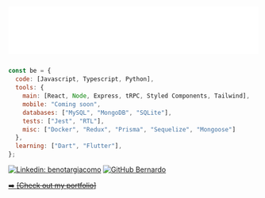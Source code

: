 <h1 align="center">
  <a href="https://www.linkedin.com/in/benotargiacomo" target="_blank">
    <img src="https://raw.githubusercontent.com/benotargiacomo/benotargiacomo/main/images/header.svg" alt="Name Header" />
  </a>
<!--   <a href="https://www.linkedin.com/in/benotargiacomo" target="_blank">
    <img alt="Linkedin" width="50px" src="https://raw.githubusercontent.com/devicons/devicon/master/icons/linkedin/linkedin-original.svg" align="right"/>
    <br />
  </a> -->
</h1>

```javascript
const be = {
  code: [Javascript, Typescript, Python],
  tools: {
    main: [React, Node, Express, tRPC, Styled Components, Tailwind],
    mobile: "Coming soon",
    databases: ["MySQL", "MongoDB", "SQLite"],
    tests: ["Jest", "RTL"],
    misc: ["Docker", "Redux", "Prisma", "Sequelize", "Mongoose"]
  },
  learning: ["Dart", "Flutter"],
};
```

[![Linkedin: benotargiacomo](https://img.shields.io/badge/-benotargiacomo-blue?style=flat-square&logo=Linkedin&logoColor=white&link=https://www.linkedin.com/in/benotargiacomo)](https://www.linkedin.com/in/benotargiacomo/)
[![GitHub Bernardo](https://img.shields.io/github/followers/benotargiacomo?label=follow&style=social)](https://github.com/benotargiacomo)

<!-- <a href="https://www.linkedin.com/in/benotargiacomo" target="_blank">
  <img alt="Linkedin" width="40px" src="https://raw.githubusercontent.com/devicons/devicon/master/icons/linkedin/linkedin-original.svg" align="right"/>
  <br />
</a> -->

<p>
  <a href="https://notargiacomo.dev" target="_blank">
    ➡️ <strike>[Check out my portfolio]</strike>
  </a>
</p>


<!-- <details>
  <summary><h3>🔧 Technologies & Tools </h3></summary>
  <br>
  <img align="center" alt="JavaScript" height="30" width="40" src="https://raw.githubusercontent.com/devicons/devicon/master/icons/javascript/javascript-original.svg">
  <img align="center" alt="Typescript" height="30" width="40" src="https://raw.githubusercontent.com/devicons/devicon/master/icons/typescript/typescript-original.svg">
  <img align="center" alt="NodeJS" height="30" width="40" src="https://raw.githubusercontent.com/devicons/devicon/master/icons/nodejs/nodejs-original.svg">
  <img align="center" alt="Express" height="30" width="40" src="https://raw.githubusercontent.com/devicons/devicon/master/icons/express/express-original.svg">
  <img align="center" alt="Sequelize" height="30" width="40" src="https://raw.githubusercontent.com/devicons/devicon/master/icons/sequelize/sequelize-original.svg">
  <img align="center" alt="mySQL" height="30" width="40" src="https://raw.githubusercontent.com/devicons/devicon/master/icons/mysql/mysql-original.svg">
  <img align="center" alt="MongoDB" height="30" width="40" src="https://raw.githubusercontent.com/devicons/devicon/master/icons/mongodb/mongodb-original.svg">
  <img align="center" alt="React" height="30" width="40" src="https://raw.githubusercontent.com/devicons/devicon/master/icons/react/react-original.svg">
  <img align="center" alt="Redux" height="30" width="40" src="https://raw.githubusercontent.com/devicons/devicon/master/icons/redux/redux-original.svg">
  <img align="center" alt="Docker" height="30" width="40" src="https://raw.githubusercontent.com/devicons/devicon/master/icons/docker/docker-original.svg">
  <img align="center" alt="HTML" height="30" width="40" src="https://raw.githubusercontent.com/devicons/devicon/master/icons/html5/html5-original.svg">
  <img align="center" alt="CSS" height="30" width="40" src="https://raw.githubusercontent.com/devicons/devicon/master/icons/css3/css3-original.svg">
  <img align="center" alt="Git" height="30" width="40" src="https://raw.githubusercontent.com/devicons/devicon/master/icons/git/git-original.svg">

</details> -->


<!-- [![Readme Card](https://github-readme-stats.vercel.app/api/pin/?username=benotargiacomo&repo=benotargiacomo.github.io)](https://benotargiacomo.github.io/) -->

<!-- <div align="center">
  <img height="160em" src="https://github-readme-stats.vercel.app/api?username=benotargiacomo&show_icons=true&hide_border=true&theme=react&count_private=true"/>
  <img height="160em" src="https://github-readme-stats.vercel.app/api/top-langs/?username=benotargiacomo&layout=compact&hide_border=true&langs_count=5&theme=react"/>
</div> -->
